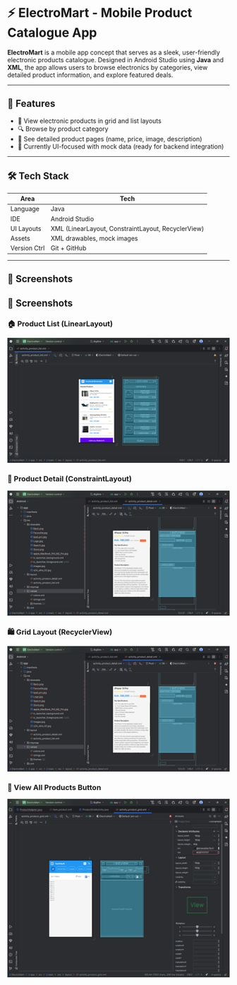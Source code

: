 # ⚡ ElectroMart - Mobile Product Catalogue App

**ElectroMart** is a mobile app concept that serves as a sleek, user-friendly electronic products catalogue. Designed in Android Studio using **Java** and **XML**, the app allows users to browse electronics by categories, view detailed product information, and explore featured deals.

---

## 📱 Features

- 🛒 View electronic products in grid and list layouts
- 🔍 Browse by product category
- 📸 See detailed product pages (name, price, image, description)
- 🧪 Currently UI-focused with mock data (ready for backend integration)

---

## 🛠️ Tech Stack

| Area          | Tech                          |
|---------------|-------------------------------|
| Language      | Java                          |
| IDE           | Android Studio                |
| UI Layouts    | XML (LinearLayout, ConstraintLayout, RecyclerView) |
| Assets        | XML drawables, mock images    |
| Version Ctrl  | Git + GitHub                  |

---

## 📸 Screenshots

## 📸 Screenshots

### 🏠 Product List (LinearLayout)
![Product List](electromart_screenshot_1_1.png)

### 🧾 Product Detail (ConstraintLayout)
![Product Detail](electromart_screenshot_2_1.png)

### 🛍️ Grid Layout (RecyclerView)
![Product Grid](electromart_screenshot_3_1.png)

### 📲 View All Products Button
![View All](electromart_screenshot_4_1.png)


